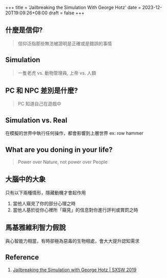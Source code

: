 +++
title = 'Jailbreaking the Simulation With George Hotz'
date = 2023-12-20T19:09:26+08:00
draft = false
+++
## 什麼是信仰?
> 信仰泛指那些無法被證明是正確或是錯誤的事情

## Simulation 
> 一隻老虎 vs. 動物管理員, 上帝 vs. 人類

## PC 和 NPC 差別是什麼?
> PC 知道自己在遊戲中

## Simulation vs. Real
在模擬的世界中執行任何操作，都會影響到上層世界
ex: row hammer

## What are you doning in your life?
> Power over Nature, not power over People

## 大腦中的大象
只有以下兩種情形，隱藏動機才會起作用
1. 當他人窺見了你的部分心理之時
2. 當他人基於從你心裡所「窺見」的信息對你進行評判或賞罰之時

## 馬基雅維利智力假說
與心智能力相當，有時卻極為惡毒的生物相處，會大大提升認知需求

## Reference
1. [Jailbreaking the Simulation with George Hotz | SXSW 2019](https://www.youtube.com/watch?v=ESXOAJRdcwQ)